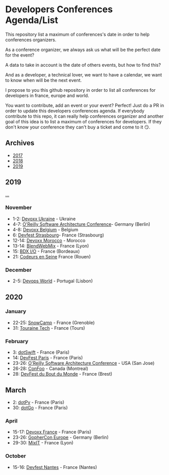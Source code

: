 # Developers Conferences Agenda/List

This repository list a maximum of conferences's date in order to help conferences organizers.

As a conference organizer, we always ask us what will be the perfect date for the event?

A data to take in account is the date of others events, but how to find this?

And as a developer, a technical lover, we want to have a calendar, we want to know when will be the next event.

I propose to you this github repository in order to list all conferences for developers in france, europe and world.

You want to contribute, add an event or your event? Perfect! Just do a PR in order to update this developers conferences agenda.
If everybody contribute to this repo, it can really help conferences organizer and another goal of this idea is to list a maximum of conferences for developers.
If they don't know your conference they can't buy a ticket and come to it 😏.

## Archives

* [2017](archives/2017.md)
* [2018](archives/2018.md)
* [2019](archives/2019.md)

## 2019

[...](archives/2019.md)


### November

* 1-2: [Devoxx Ukraine](http://devoxx.org.ua) - Ukraine
* 4-7: [O'Reilly Software Architecture Conference](https://conferences.oreilly.com/software-architecture/sa-eu)- Germany (Berlin) 
* 4-8: [Devoxx Belgium](http://devoxx.be) - Belgium
* 6: [Devfest Strasbourg](https://devfest.gdgstrasbourg.fr)- France (Strasbourg) 
* 12-14: [Devoxx Morocco](http://devoxx.ma) - Morocco
* 13-14: [BlendWebMix](https://www.blendwebmix.com/) - France (Lyon)
* 15: [BDX I/O](https://www.bdx.io) - France (Bordeaux)
* 21: [Codeurs en Seine](https://www.codeursenseine.com/2019/) France (Rouen) 

### December

* 2-5: [Devops World](https://www.cloudbees.com/devops-world) - Portugal (Lisbon)

## 2020

### January

* 22-25: [SnowCamp](http://snowcamp.io/fr/) - France (Grenoble)
* 31: [Touraine Tech](https://touraine.tech/) - France (Tours)
  
### February

* 3: [dotSwift](https://2020.dotswift.io/) - France (Paris)
* 14: [DevFest Paris](https://devfest.gdgparis.com/) - France (Paris)
* 23-26: [O'Reilly Software Architecture Conference](https://conferences.oreilly.com/software-architecture/sa-n'y) - USA (San Jose) 
* 26-28: [ConFoo](https://confoo.ca/en/yul2020) - Canada (Montreal) 
* 28: [DevFest du Bout du Monde](https://devfest.duboutdumonde.bzh/) - France (Brest)

## March

* 2: [dotPy](https://2020.dotpy.io/) - France (Paris)
* 30: [dotGo](https://2020.dotgo.io/) - France (Paris)

### April

* 15-17: [Devoxx France](https://www.devoxx.fr/) - France (Paris)
* 23-26: [GopherCon Europe](https://gophercon.berlin/) - Germany (Berlin)
* 29-30: [MixIT](https://mixitconf.org/) - France (Lyon)

### October

* 15-16: [Devfest Nantes](https://devfest.gdgnantes.com/fr/) - France (Nantes) 
